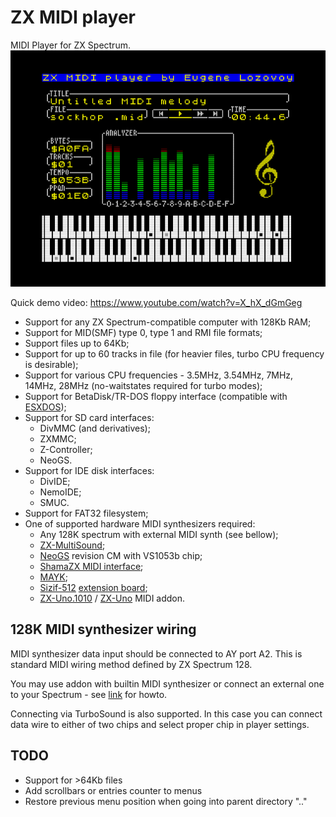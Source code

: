 # ZX MIDI player
MIDI Player for ZX Spectrum.
[![screenshot](screenshot.png)](screenshot.png?raw=true)

Quick demo video: https://www.youtube.com/watch?v=X_hX_dGmGeg

* Support for any ZX Spectrum-compatible computer with 128Kb RAM;
* Support for MID(SMF) type 0, type 1 and RMI file formats;
* Support files up to 64Kb;
* Support for up to 60 tracks in file (for heavier files, turbo CPU frequency is desirable);
* Support for various CPU frequencies - 3.5MHz, 3.54MHz, 7MHz, 14MHz, 28MHz (no-waitstates required for turbo modes);
* Support for BetaDisk/TR-DOS floppy interface (compatible with [ESXDOS](http://www.esxdos.org/index.html));
* Support for SD card interfaces:
    - DivMMC (and derivatives);
    - ZXMMC;
    - Z-Controller;
    - NeoGS.
* Support for IDE disk interfaces:
    - DivIDE;
    - NemoIDE;
    - SMUC.
* Support for FAT32 filesystem;
* One of supported hardware MIDI synthesizers required:
    - Any 128K spectrum with external MIDI synth (see bellow);
    - [ZX-MultiSound](https://github.com/UzixLS/zx-multisound);
    - [NeoGS](http://www.nedopc.com/gs/ngs.php) revision CM with VS1053b chip;
    - [ShamaZX MIDI interface](https://www.youtube.com/watch?v=hMDe51TAx9s);
    - [MAYK](https://github.com/konkotgit/MAYK);
    - [Sizif-512](https://github.com/UzixLS/zx-sizif-512) [extension board](https://github.com/UzixLS/zx-sizif-512-ext);
    - [ZX-Uno.1010](https://github.com/UzixLS/zxuno1010-board) / [ZX-Uno](https://zxuno.speccy.org/index_e.shtml) MIDI addon.

## 128K MIDI synthesizer wiring
MIDI synthesizer data input should be connected to AY port A2.
This is standard MIDI wiring method defined by ZX Spectrum 128.

You may use addon with builtin MIDI synthesizer or connect an external one to your Spectrum - see [link](https://www.benophetinternet.nl/hobby/vanmezelf/ZX_Spectrum_Midi_Out.pdf) for howto.

Connecting via TurboSound is also supported. In this case you can connect data wire to either of two chips and select proper chip in player settings.

## TODO
- Support for >64Kb files
- Add scrollbars or entries counter to menus
- Restore previous menu position when going into parent directory ".."
